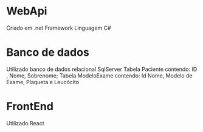 # WebApi

Criado em .net Framework 
Linguagem C#

# Banco de dados
Utilizado banco de dados relacional SqlServer
Tabela Paciente contendo: ID , Nome, Sobrenome;
Tabela ModeloExame contendo: Id Nome, Modelo de Exame, Plaqueta e Leucócito

# FrontEnd
Utilizado React
